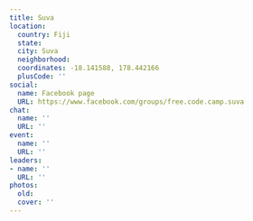 ```yaml
---
title: Suva
location:
  country: Fiji
  state: 
  city: Suva
  neighborhood: 
  coordinates: -18.141588, 178.442166
  plusCode: ''
social:
  name: Facebook page
  URL: https://www.facebook.com/groups/free.code.camp.suva
chat:
  name: ''
  URL: ''
event:
  name: ''
  URL: ''
leaders:
- name: ''
  URL: ''
photos:
  old: 
  cover: ''
---
```

